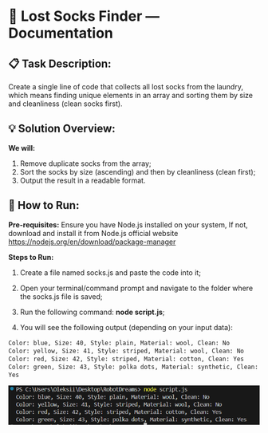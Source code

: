 # 🧦 Lost Socks Finder — Documentation

## 📋 Task Description:

Create a single line of code that collects all lost socks from the laundry, which means finding unique elements in an array and sorting them by size and cleanliness (clean socks first).

## 💡 Solution Overview:

**We will:**

1. Remove duplicate socks from the array;
2. Sort the socks by size (ascending) and then by cleanliness (clean first);
3. Output the result in a readable format.

## 🚀 How to Run:

**Pre-requisites:**
Ensure you have Node.js installed on your system, If not, download and install it from Node.js official website https://nodejs.org/en/download/package-manager

**Steps to Run:**

1. Create a file named socks.js and paste the code into it;

2. Open your terminal/command prompt and navigate to the folder where the socks.js file is saved;

3. Run the following command:
   **node script.js**;

4. You will see the following output (depending on your input data):

```
Color: blue, Size: 40, Style: plain, Material: wool, Clean: No
Color: yellow, Size: 41, Style: striped, Material: wool, Clean: No
Color: red, Size: 42, Style: striped, Material: cotton, Clean: Yes
Color: green, Size: 43, Style: polka dots, Material: synthetic, Clean: Yes
```

![alt text](image.png)
